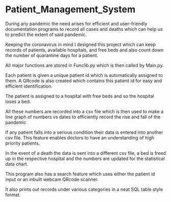 # Patient_Management_System
During any pandemic the need arises for efficient and user-friendly documentation
programs to record all cases and deaths which can help us to predict the extent of said
pandemic.

Keeping the coronavirus in mind I designed this project which can keep records of patients,
available hospitals, and free beds and also count down the number of quarantine days for a
patient.

All major functions are stored in Funclib.py which is then called by Main.py.

Each patient is given a unique patient id which is automatically assigned to them. A
QRcode is also created which contains this patient id for easy and efficient identification.

The patient is assigned to a hospital with free beds and so the hospital loses a bed.

All these numbers are recorded into a csv file which is then used to make a line graph of
numbers vs dates to efficiently record the rise and fall of the pandemic

If any patient falls into a serious condition their data is entered into another csv file. This
feature enables doctors to have an understanding of high priority patients.

In the event of a death the data is sent into a different csv file, a bed is freed up in the
respective hospital and the numbers are updated for the statistical data chart.

This program also has a search feature which uses either the patient id input or an inbuilt
webcam QRcode scanner.

It also prints out records under various categories in a neat SQL table style format.
